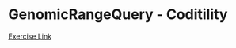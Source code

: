 # GenomicRangeQuery - Coditility

[Exercise Link](https://app.codility.com/programmers/lessons/5-prefix_sums/genomic_range_query/)


